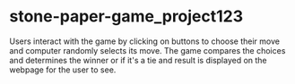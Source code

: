 # stone-paper-game_project123
Users interact with the game by clicking on buttons to choose their move and  computer randomly selects its move. The game compares the choices and determines the winner or if it's a tie and result is displayed on the webpage for the user to see.

